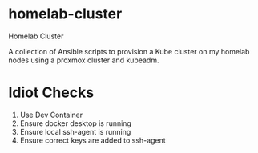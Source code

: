 # homelab-cluster
Homelab Cluster

A collection of Ansible scripts to provision a Kube cluster on my homelab nodes using a proxmox cluster and kubeadm.

# Idiot Checks

1. Use Dev Container
1. Ensure docker desktop is running
1. Ensure local ssh-agent is running
1. Ensure correct keys are added to ssh-agent
